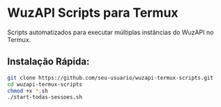 # WuzAPI Scripts para Termux

Scripts automatizados para executar múltiplas instâncias do WuzAPI no Termux.

## Instalação Rápida:
```bash
git clone https://github.com/seu-usuario/wuzapi-termux-scripts.git
cd wuzapi-termux-scripts
chmod +x *.sh
./start-todas-sessoes.sh
